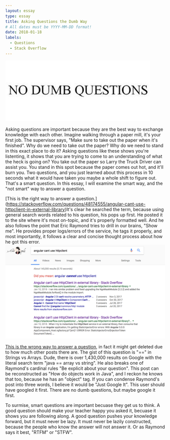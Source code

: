 ```yaml
---
layout: essay
type: essay
title: Asking Questions the Dumb Way
# All dates must be YYYY-MM-DD format!
date: 2018-01-18
labels:
  - Questions
  - Stack Overflow
---
```


<img class="ui left floated image" src="../images/questions.jpg">

Asking questions are important because they are the best way to exchange knowledge with each other. Imagine walking through a paper mill, it's your first job. The supervisor says, "Make sure to take out the paper when it's finished". Why do we need to take out the paper? Why do we need to stand in this exact place to do it? Asking questions like these shows you're listenting, it shows that you are trying to come to an understanding of what the heck is going on? You take out the paper so Larry the Truck Driver can assist you. You stand in this spot because the paper comes out hot, and it'll burn you. Two questions, and you just learned about this process in 10 seconds what it would have taken you maybe a whole shift to figure out. That's a smart question. In this essay, I will examine the smart way, and the "not smart" way to answer a question.

[This is the right way to answer a question.] (https://stackoverflow.com/questions/48174555/angular-cant-use-httpclient-in-external-library)It's clear he searched the term, because using general search words related to his question, his pops up first. He posted it to the site where it's most on-topic, and it's properly formatted well. And he also follows the point that Eric Raymond tries to drill in our brains, "Show me". He provides proper logs/errors of the service, he tags it properly, and most importantly, it follows a clear and concise thought process about how he got this error. 
<img class="ui left floated image" src="../images/good-question.png">

 [This is the wrong way to answer a question](https://stackoverflow.com/questions/48453132/double-equals-in-strings-vs-arrays-java), in fact it might get deleted due to how much other posts there are. The gist of this question is "==" in Strings vs Arrays. Dude, there is over 1,430,000 results on Google with the literal search term "java == array vs string". He also breaks one of Raymond's cardinal rules "Be explicit about your question". This post can be reconstructed as "How do objects work in Java", and I reckon he knows that too, because he has an "object" tag. If you can condense Raymond's post into three words, I believe it would be "Just Google It". This user should have googled it first. There are no dumb questions, but maybe google it first.

To surmise, smart questions are important becuase they get us to think. A good question should make your teacher happy you asked it, becuase it shows you are following along. A good question pushes your knowledge forward, but it must never be lazy. It must never be lazily constructed, because the people who know the answer will not answer it. Or as Raymond says it best, "RTFM" or "STFW". 